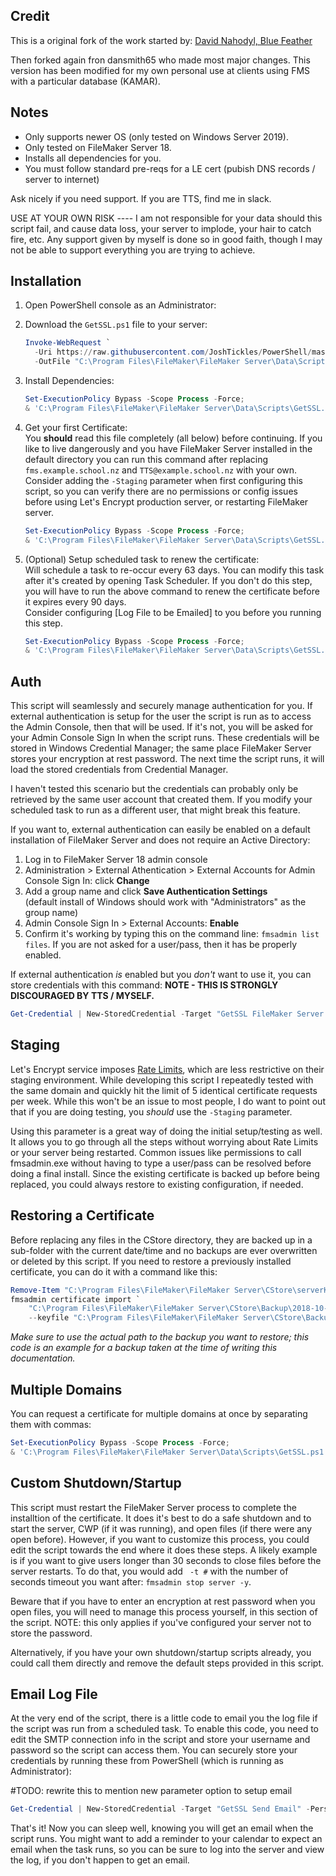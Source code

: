 ## Credit

This is a original fork of the work started by: [David Nahodyl, Blue Feather](http://bluefeathergroup.com/blog/how-to-use-lets-encrypt-ssl-certificates-with-filemaker-server/)  

Then forked again fron dansmith65 who made most major changes. This version has been modified for my own personal use at clients using FMS with a particular database (KAMAR).

## Notes

* Only supports newer OS (only tested on Windows Server 2019).
* Only tested on FileMaker Server 18.
* Installs all dependencies for you.
* You must follow standard pre-reqs for a LE cert (pubish DNS records / server to internet)

Ask nicely if you need support. If you are TTS, find me in slack. 

USE AT YOUR OWN RISK ----
I am not responsible for your data should this script fail, and cause data loss, your server to implode, your hair to catch fire, etc. 
Any support given by myself is done so in good faith, though I may not be able to support everything you are trying to achieve. 

## Installation

1. Open PowerShell console as an Administrator:

2. Download the `GetSSL.ps1` file to your server:

   ```powershell
   Invoke-WebRequest `
     -Uri https://raw.githubusercontent.com/JoshTickles/PowerShell/master/FMS_LE_Cert/GetSSL.ps1 `
     -OutFile "C:\Program Files\FileMaker\FileMaker Server\Data\Scripts\GetSSL.ps1"
   ```
   
3. Install Dependencies:

   ```powershell
   Set-ExecutionPolicy Bypass -Scope Process -Force;
   & 'C:\Program Files\FileMaker\FileMaker Server\Data\Scripts\GetSSL.ps1'
   ```

4. Get your first Certificate:  
   You **should** read this file completely (all below) before continuing. If you like to live dangerously and you have FileMaker Server installed in the default directory you can run this command after replacing `fms.example.school.nz` and `TTS@example.school.nz` with your own.  
   Consider adding the `-Staging` parameter when first configuring this script, so you can verify there are no permissions or config issues before using Let's Encrypt production server, or restarting FileMaker server.

   ```powershell
   Set-ExecutionPolicy Bypass -Scope Process -Force;
   & 'C:\Program Files\FileMaker\FileMaker Server\Data\Scripts\GetSSL.ps1' fms.example.school.nz TTS@example.school.nz
   ```

4. (Optional) Setup scheduled task to renew the certificate:  
   Will schedule a task to re-occur every 63 days. You can modify this task after it's created by opening Task Scheduler. If you don't do this step, you will have to run the above command to renew the certificate before it expires every 90 days.  
   Consider configuring [Log File to be Emailed] to you before you running this step.

   ```powershell
   Set-ExecutionPolicy Bypass -Scope Process -Force;
   & 'C:\Program Files\FileMaker\FileMaker Server\Data\Scripts\GetSSL.ps1' fms.example.school.nz TTS@example.school.nz -ScheduleTask
   ```

## Auth

This script will seamlessly and securely manage authentication for you. If external authentication is setup for the user the script is run as to access the Admin Console, then that will be used. If it's not, you will be asked for your Admin Console Sign In when the script runs. These credentials will be stored in Windows Credential Manager; the same place FileMaker Server stores your encryption at rest password. The next time the script runs, it will load the stored credentials from Credential Manager.

I haven't tested this scenario but the credentials can probably only be retrieved by the same user account that created them. If you modify your scheduled task to run as a different user, that might break this feature.

If you want to, external authentication can easily be enabled on a default installation of FileMaker Server and does not require an Active Directory:

1. Log in to FileMaker Server 18 admin console
2. Administration > External Athentication > External Accounts for Admin Console Sign In: click __Change__
3. Add a group name and click __Save Authentication Settings__  
   (default install of Windows should work with "Administrators" as the group name)
4. Admin Console Sign In > External Accounts: __Enable__
5. Confirm it's working by typing this on the command line: `fmsadmin list files`. If you are not asked for a user/pass, then it has be properly enabled.

If external authentication _is_ enabled but you _don't_ want to use it, you can store credentials with this command:
**NOTE - THIS IS STRONGLY DISCOURAGED BY TTS / MYSELF.**

```powershell
Get-Credential | New-StoredCredential -Target "GetSSL FileMaker Server Admin Console" -Persist LocalMachine
```

## Staging

Let's Encrypt service imposes [Rate Limits](https://letsencrypt.org/docs/rate-limits/), which are less restrictive on their staging environment. While developing this script I repeatedly tested with the same domain and quickly hit the limit of 5 identical certificate requests per week. 
While this won't be an issue to most people, I do want to point out that if you are doing testing, you _should_ use the `-Staging` parameter.

Using this parameter is a great way of doing the initial setup/testing as well. It allows you to go through all the steps without worrying about Rate Limits or your server being restarted. Common issues like permissions to call fmsadmin.exe without having to type a user/pass can be resolved before doing a final install. Since the existing certificate is backed up before being replaced, you could always restore to existing configuration, if needed.

## Restoring a Certificate

Before replacing any files in the CStore directory, they are backed up in a sub-folder with the current date/time and no backups are ever overwritten or deleted by this script. If you need to restore a previously installed certificate, you can do it with a command like this:

```powershell
Remove-Item "C:\Program Files\FileMaker\FileMaker Server\CStore\serverKey.pem"
fmsadmin certificate import `
    "C:\Program Files\FileMaker\FileMaker Server\CStore\Backup\2018-10-09_181822\serverCustom.pem" `
    --keyfile "C:\Program Files\FileMaker\FileMaker Server\CStore\Backup\2018-10-09_181822\serverKey.pem" -y
```

_Make sure to use the actual path to the backup you want to restore; this code is an example for a backup taken at the time of writing this documentation._

## Multiple Domains

You can request a certificate for multiple domains at once by separating them with commas:

```powershell
Set-ExecutionPolicy Bypass -Scope Process -Force;
& 'C:\Program Files\FileMaker\FileMaker Server\Data\Scripts\GetSSL.ps1' example.school.nz, FMS.example.school.nz, KAMAR.example.school.nz user@email.com
```

## Custom Shutdown/Startup

This script must restart the FileMaker Server process to complete the installtion of the certificate. It does it's best to do a safe shutdown and to start the server, CWP (if it was running), and open files (if there were any open before). However, if you want to customize this process, you could edit the script towards the end where it does these steps. A likely example is if you want to give users longer than 30 seconds to close files before the server restarts. To do that, you would add ` -t #` with the number of seconds timeout you want after: `fmsadmin stop server -y`.

Beware that if you have to enter an encryption at rest password when you open files, you will need to manage this process yourself, in this section of the script. NOTE: this only applies if you've configured your server not to store the password.

Alternatively, if you have your own shutdown/startup scripts already, you could call them directly and remove the default steps provided in this script.



## Email Log File

At the very end of the script, there is a little code to email you the log file if the script was run from a scheduled task. To enable this code, you need to edit the SMTP connection info in the script and store your username and password so the script can access them. You can securely store your credentials by running these from PowerShell (which is running as Administrator):

#TODO: rewrite this to mention new parameter option to setup email

```powershell
Get-Credential | New-StoredCredential -Target "GetSSL Send Email" -Persist LocalMachine -UserName "youruser" -Password "yourpass"
```

That's it! Now you can sleep well, knowing you will get an email when the script runs. You might want to add a reminder to your calendar to expect an email when the task runs, so you can be sure to log into the server and view the log, if you don't happen to get an email.
